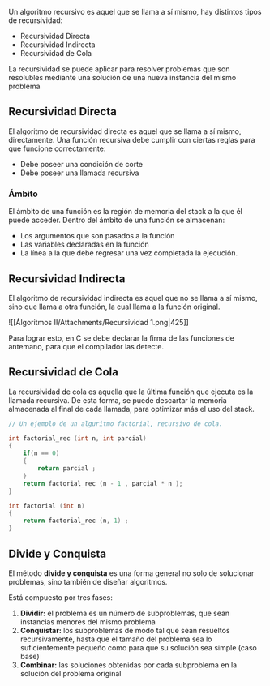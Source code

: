 Un algoritmo recursivo es aquel que se llama a sí mismo, hay distintos tipos de recursividad:

- Recursividad Directa
- Recursividad Indirecta
- Recursividad de Cola

La recursividad se puede aplicar para resolver problemas que son resolubles mediante una solución de una nueva instancia del mismo problema

## Recursividad Directa

El algoritmo de recursividad directa es aquel que se llama a sí mismo, directamente. Una función recursiva debe cumplir con ciertas reglas para que funcione correctamente:

- Debe poseer una condición de corte
- Debe poseer una llamada recursiva

### Ámbito

El ámbito de una función es la región de memoria del stack a la que él puede acceder. Dentro del ámbito de una función se almacenan:

- Los argumentos que son pasados a la función
- Las variables declaradas en la función
- La línea a la que debe regresar una vez completada la ejecución.

## Recursividad Indirecta

El algoritmo de recursividad indirecta es aquel que no se llama a sí mismo, sino que llama a otra función, la cual llama a la función original.

![[Álgoritmos II/Attachments/Recursividad 1.png|425]]

Para lograr esto, en C se debe declarar la firma de las funciones de antemano, para que el compilador las detecte.

## Recursividad de Cola

La recursividad de cola es aquella que la última función que ejecuta es la llamada recursiva. De esta forma, se puede descartar la memoria almacenada al final de cada llamada, para optimizar más el uso del stack.

```c
// Un ejemplo de un alguritmo factorial, recursivo de cola.

int factorial_rec (int n, int parcial)
{
	if(n == 0)
	{
		return parcial ;
	}
	return factorial_rec (n - 1 , parcial * n );
}

int factorial (int n)
{
	return factorial_rec (n, 1) ;
}
```

## Divide y Conquista

El método **divide y conquista** es una forma general no solo de solucionar problemas, sino también de diseñar algoritmos.

Está compuesto por tres fases:

1. **Dividir:** el problema es un número de subproblemas, que sean instancias menores del mismo problema
2. **Conquistar:** los subproblemas de modo tal que sean resueltos recursivamente, hasta que el tamaño del problema sea lo suficientemente pequeño como para que su solución sea simple (caso base)
3. **Combinar:** las soluciones obtenidas por cada subproblema en la solución del problema original
